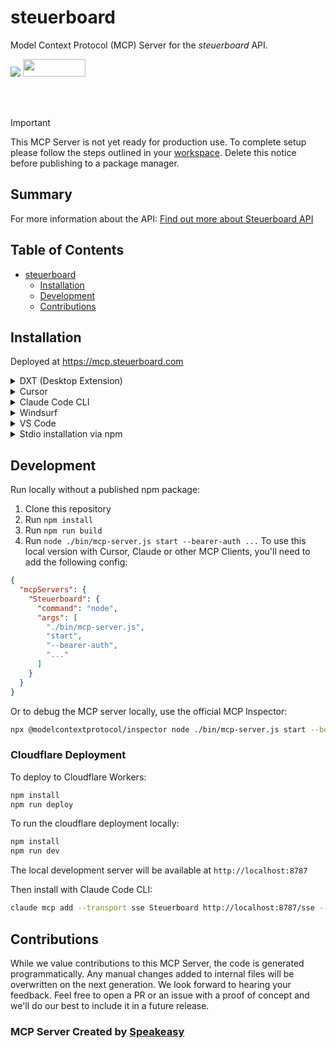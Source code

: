 # steuerboard

Model Context Protocol (MCP) Server for the *steuerboard* API.

<div align="left">
    <a href="https://www.speakeasy.com/?utm_source=steuerboard&utm_campaign=mcp-typescript"><img src="https://www.speakeasy.com/assets/badges/built-by-speakeasy.svg" /></a>
    <a href="https://opensource.org/licenses/MIT">
        <img src="https://img.shields.io/badge/License-MIT-blue.svg" style="width: 100px; height: 28px;" />
    </a>
</div>


<br /><br />
> [!IMPORTANT]
> This MCP Server is not yet ready for production use. To complete setup please follow the steps outlined in your [workspace](https://app.speakeasy.com/org/steuerboard-4kc/mcp). Delete this notice before publishing to a package manager.

<!-- Start Summary [summary] -->
## Summary

For more information about the API: [Find out more about Steuerboard API](https://docs.steuerboard.com)
<!-- End Summary [summary] -->

<!-- Start Table of Contents [toc] -->
## Table of Contents
<!-- $toc-max-depth=2 -->
* [steuerboard](#steuerboard)
  * [Installation](#installation)
  * [Development](#development)
  * [Contributions](#contributions)

<!-- End Table of Contents [toc] -->

<!-- Start Installation [installation] -->
## Installation

Deployed at https://mcp.steuerboard.com
<details>
<summary>DXT (Desktop Extension)</summary>

Install the MCP server as a Desktop Extension using the pre-built [`mcp-server.dxt`](./mcp-server.dxt) file:

Simply drag and drop the [`mcp-server.dxt`](./mcp-server.dxt) file onto Claude Desktop to install the extension.

The DXT package includes the MCP server and all necessary configuration. Once installed, the server will be available without additional setup.

> [!NOTE]
> DXT (Desktop Extensions) provide a streamlined way to package and distribute MCP servers. Learn more about [Desktop Extensions](https://www.anthropic.com/engineering/desktop-extensions).

</details>

<details>
<summary>Cursor</summary>

[![Install MCP Server](https://cursor.com/deeplink/mcp-install-dark.svg)](https://cursor.com/install-mcp?name=Steuerboard&config=eyJtY3BTZXJ2ZXJzIjp7IlN0ZXVlcmJvYXJkIjp7InR5cGUiOiJtY3AiLCJ1cmwiOiJodHRwczovL21jcC5zdGV1ZXJib2FyZC5jb20vbWNwIiwiaGVhZGVycyI6eyJhdXRob3JpemF0aW9uIjoiJHtTVEVVRVJCT0FSRF9CRUFSRVJfQVVUSH0ifX19fQ==)

Or manually:

1. Open Cursor Settings
2. Select Tools and Integrations
3. Select New MCP Server
4. If the configuration file is empty paste the following JSON into the MCP Server Configuration:

```json
{
  "mcpServers": {
    "Steuerboard": {
      "type": "mcp",
      "url": "https://mcp.steuerboard.com/mcp",
      "headers": {
        "authorization": "${STEUERBOARD_BEARER_AUTH}"
      }
    }
  }
}
```

</details>

<details>
<summary>Claude Code CLI</summary>

```bash
claude mcp add --transport sse Steuerboard https://mcp.steuerboard.com/sse --header "authorization: ..."
```

</details>
<details>
<summary>Windsurf</summary>

Refer to [Official Windsurf documentation](https://docs.windsurf.com/windsurf/cascade/mcp#adding-a-new-mcp-plugin) for latest information

1. Open Windsurf Settings
2. Select Cascade on left side menu
3. Click on `Manage MCPs`. (To Manage MCPs you should be signed in with a Windsurf Account)
4. Click on `View raw config` to open up the mcp configuration file.
5. If the configuration file is empty paste the full json
```
{
  "mcpServers": {
    "Steuerboard": {
      "type": "mcp",
      "url": "https://mcp.steuerboard.com/mcp",
      "headers": {
        "authorization": "${STEUERBOARD_BEARER_AUTH}"
      }
    }
  }
}
```
</details>
<details>
<summary>VS Code</summary>

Refer to [Official VS Code documentation](https://code.visualstudio.com/api/extension-guides/ai/mcp) for latest information

1. Open [Command Palette](https://code.visualstudio.com/docs/getstarted/userinterface#_command-palette)
1. Search and open `MCP: Open User Configuration`. This should open mcp.json file
2. If the configuration file is empty paste the full json
```
{
  "servers": {
    "Steuerboard": {
      "type": "mcp",
      "url": "https://mcp.steuerboard.com/mcp",
      "headers": {
        "authorization": "${env:STEUERBOARD_BEARER_AUTH}"
      }
    }
  }
}
```

</details>


<details>
<summary> Stdio installation via npm </summary>
To start the MCP server, run:

```bash
npx steuerboard start --bearer-auth ...
```

For a full list of server arguments, run:

```
npx steuerboard --help
```

</details>
<!-- End Installation [installation] -->

<!-- Placeholder for Future Speakeasy SDK Sections -->

## Development

Run locally without a published npm package:
1. Clone this repository
2. Run `npm install`
3. Run `npm run build`
4. Run `node ./bin/mcp-server.js start --bearer-auth ...`
To use this local version with Cursor, Claude or other MCP Clients, you'll need to add the following config:

```json
{
  "mcpServers": {
    "Steuerboard": {
      "command": "node",
      "args": [
        "./bin/mcp-server.js",
        "start",
        "--bearer-auth",
        "..."
      ]
    }
  }
}
```

Or to debug the MCP server locally, use the official MCP Inspector: 

```bash
npx @modelcontextprotocol/inspector node ./bin/mcp-server.js start --bearer-auth ...
```


### Cloudflare Deployment

To deploy to Cloudflare Workers:

```bash
npm install 
npm run deploy
```

To run the cloudflare deployment locally:

```bash
npm install 
npm run dev
```

The local development server will be available at `http://localhost:8787`

Then install with Claude Code CLI:

```bash
claude mcp add --transport sse Steuerboard http://localhost:8787/sse --header "authorization: ..."
```





## Contributions

While we value contributions to this MCP Server, the code is generated programmatically. Any manual changes added to internal files will be overwritten on the next generation. 
We look forward to hearing your feedback. Feel free to open a PR or an issue with a proof of concept and we'll do our best to include it in a future release. 

### MCP Server Created by [Speakeasy](https://www.speakeasy.com/?utm_source=steuerboard&utm_campaign=mcp-typescript)
